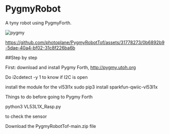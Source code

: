 # PygmyRobot
A tyny robot using PygmyForth.

![pygmy](https://github.com/photoplane/PygmyRobotTof/assets/31778273/2e7f9684-4f8f-4a17-907e-76c8bf4ab14a)



https://github.com/photoplane/PygmyRobotTof/assets/31778273/0b6892b9-5dae-40a4-bf02-31c8f226ba6b

##Step by step

First: 
download and install Pygmy Forth,
http://pygmy.utoh.org

Do i2cdetect -y 1 to know if I2C is open

install the module for the vl53l1x
sudo pip3 install sparkfun-qwiic-vl53l1x

Things to do before going to Pygmy Forth

python3 VL53L1X_Rasp.py 

to check the sensor

Download the PygmyRobotTof-main.zip file






